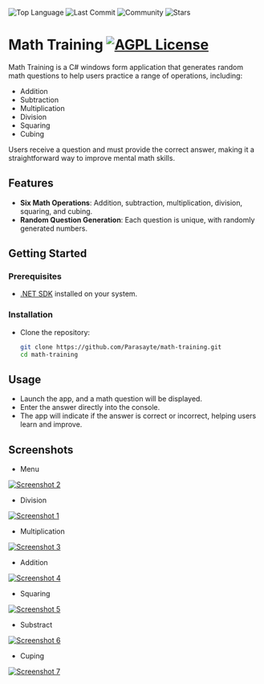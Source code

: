 ![Top Language](https://img.shields.io/github/languages/top/Parasayte/math-training?color=teal)
![Last Commit](https://img.shields.io/github/last-commit/Parasayte/math-training?color=crimson)
![Community](https://img.shields.io/badge/Community-Active-gold)
![Stars](https://img.shields.io/github/stars/Parasayte/math-training?color=darkblue&style=social)

# Math Training [![AGPL License](https://img.shields.io/badge/CSharp-Project-purple)](https://learn.microsoft.com/tr-tr/dotnet/csharp/)



Math Training is a C# windows form application that generates random math questions to help users practice a range of operations, including:

- Addition
- Subtraction
- Multiplication
- Division
- Squaring
- Cubing

Users receive a question and must provide the correct answer, making it a straightforward way to improve mental math skills.

## Features

- **Six Math Operations**: Addition, subtraction, multiplication, division, squaring, and cubing.
- **Random Question Generation**: Each question is unique, with randomly generated numbers.

## Getting Started

### Prerequisites

- [.NET SDK](https://dotnet.microsoft.com/download) installed on your system.

### Installation

- Clone the repository:

    ```bash
    git clone https://github.com/Parasayte/math-training.git
    cd math-training
    ```



## Usage

- Launch the app, and a math question will be displayed.
- Enter the answer directly into the console.
- The app will indicate if the answer is correct or incorrect, helping users learn and improve.
## Screenshots
- Menu

[![Screenshot 2](https://thumbs2.imgbox.com/07/f2/QPlpPDaX_t.jpg)](https://imgbox.com/QPlpPDaX)

- Division

[![Screenshot 1](https://thumbs2.imgbox.com/b9/da/nDnIoE9a_t.jpg)](https://imgbox.com/nDnIoE9a)

- Multiplication
  
[![Screenshot 3](https://thumbs2.imgbox.com/aa/a2/qaXpFQcG_t.jpg)](https://imgbox.com/qaXpFQcG)

- Addition

[![Screenshot 4](https://thumbs2.imgbox.com/e5/a4/4ppE2l3C_t.jpg)](https://imgbox.com/4ppE2l3C)

- Squaring

[![Screenshot 5](https://thumbs2.imgbox.com/3a/aa/0CSDSZBH_t.jpg)](https://imgbox.com/0CSDSZBH)

- Substract

[![Screenshot 6](https://thumbs2.imgbox.com/7e/e5/3opmWvFs_t.jpg)](https://imgbox.com/3opmWvFs)

- Cuping

[![Screenshot 7](https://thumbs2.imgbox.com/80/15/foDb6DYR_t.jpg)](https://imgbox.com/foDb6DYR)



